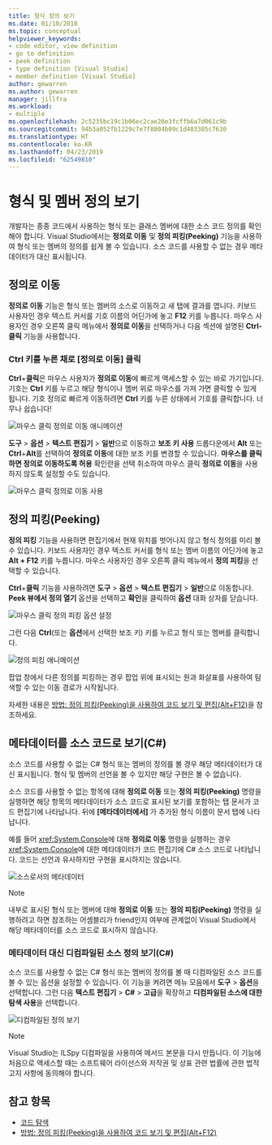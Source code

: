 ```yaml
---
title: 형식 정의 보기
ms.date: 01/10/2018
ms.topic: conceptual
helpviewer_keywords:
- code editor, view definition
- go to definition
- peek definition
- type definition [Visual Studio]
- member definition [Visual Studio]
author: gewarren
ms.author: gewarren
manager: jillfra
ms.workload:
- multiple
ms.openlocfilehash: 2c5235bc19c1b06ec2cae26e3fcffb6a7d061c9b
ms.sourcegitcommit: 94b3a052fb1229c7e7f8804b09c1d403385c7630
ms.translationtype: HT
ms.contentlocale: ko-KR
ms.lasthandoff: 04/23/2019
ms.locfileid: "62549810"
---
```

# <a name="view-type-and-member-definitions"></a>형식 및 멤버 정의 보기

개발자는 종종 코드에서 사용하는 형식 또는 클래스 멤버에 대한 소스 코드 정의를 확인해야 합니다. Visual Studio에서는 **정의로 이동** 및 **정의 피킹(Peeking)** 기능을 사용하여 형식 또는 멤버의 정의를 쉽게 볼 수 있습니다. 소스 코드를 사용할 수 없는 경우 메타데이터가 대신 표시됩니다.

## <a name="go-to-definition"></a>정의로 이동

**정의로 이동** 기능은 형식 또는 멤버의 소스로 이동하고 새 탭에 결과를 엽니다. 키보드 사용자인 경우 텍스트 커서를 기호 이름의 어딘가에 놓고 **F12** 키를 누릅니다. 마우스 사용자인 경우 오른쪽 클릭 메뉴에서 **정의로 이동**을 선택하거나 다음 섹션에 설명된 **Ctrl-클릭** 기능을 사용합니다.

### <a name="ctrl-click-go-to-definition"></a>Ctrl 키를 누른 채로 [정의로 이동] 클릭

**Ctrl**+**클릭**은 마우스 사용자가 **정의로 이동**에 빠르게 액세스할 수 있는 바로 가기입니다. 기호는 **Ctrl** 키를 누르고 해당 형식이나 멤버 위로 마우스를 가져 가면 클릭할 수 있게 됩니다. 기호 정의로 빠르게 이동하려면 **Ctrl** 키를 누른 상태에서 기호를 클릭합니다. 너무나 쉽습니다!

![마우스 클릭 정의로 이동 애니메이션](../ide/media/click_gotodef.gif)

**도구** > **옵션** > **텍스트 편집기** > **일반**으로 이동하고 **보조 키 사용** 드롭다운에서 **Alt** 또는 **Ctrl**+**Alt**를 선택하여 **정의로 이동**에 대한 보조 키를 변경할 수 있습니다. **마우스를 클릭하면 정의로 이동하도록 허용** 확인란을 선택 취소하여 마우스 클릭 **정의로 이동**을 사용하지 않도록 설정할 수도 있습니다.

![마우스 클릭 정의로 이동 사용](../ide/media/editor_options_mouse_click_gotodef.png)

## <a name="peek-definition"></a>정의 피킹(Peeking)

**정의 피킹** 기능을 사용하면 편집기에서 현재 위치를 벗어나지 않고 형식 정의를 미리 볼 수 있습니다. 키보드 사용자인 경우 텍스트 커서를 형식 또는 멤버 이름의 어딘가에 놓고 **Alt + F12** 키를 누릅니다. 마우스 사용자인 경우 오른쪽 클릭 메뉴에서 **정의 피킹**을 선택할 수 있습니다.

**Ctrl**+**클릭** 기능을 사용하려면 **도구** > **옵션**  >   **텍스트 편집기** > **일반**으로 이동합니다. **Peek 뷰에서 정의 열기** 옵션을 선택하고 **확인**을 클릭하여 **옵션** 대화 상자를 닫습니다.

![마우스 클릭 정의 피킹 옵션 설정](../ide/media/editor_options_peek_view.png)

그런 다음 **Ctrl**(또는 **옵션**에서 선택한 보조 키) 키를 누르고 형식 또는 멤버를 클릭합니다.

![정의 피킹 애니메이션](../ide/media/peek_definition.gif)

팝업 창에서 다른 정의를 피킹하는 경우 팝업 위에 표시되는 원과 화살표를 사용하여 탐색할 수 있는 이동 경로가 시작됩니다.

자세한 내용은 [방법: 정의 피킹(Peeking)을 사용하여 코드 보기 및 편집(Alt+F12)](how-to-view-and-edit-code-by-using-peek-definition-alt-plus-f12.md)을 참조하세요.

## <a name="view-metadata-as-source-code-c"></a>메타데이터를 소스 코드로 보기(C#)

소스 코드를 사용할 수 없는 C# 형식 또는 멤버의 정의를 볼 경우 해당 메타데이터가 대신 표시됩니다. 형식 및 멤버의 선언을 볼 수 있지만 해당 구현은 볼 수 없습니다.

소스 코드를 사용할 수 없는 항목에 대해 **정의로 이동** 또는 **정의 피킹(Peeking)** 명령을 실행하면 해당 항목의 메타데이터가 소스 코드로 표시된 보기를 포함하는 탭 문서가 코드 편집기에 나타납니다. 뒤에 **[메타데이터에서]** 가 추가된 형식 이름이 문서 탭에 나타납니다.

예를 들어 <xref:System.Console>에 대해 **정의로 이동** 명령을 실행하는 경우 <xref:System.Console>에 대한 메타데이터가 코드 편집기에 C# 소스 코드로 나타납니다. 코드는 선언과 유사하지만 구현을 표시하지는 않습니다.

![소스로서의 메타데이터](../ide/media/metadatasource.png)

> [!NOTE]
> 내부로 표시된 형식 또는 멤버에 대해 **정의로 이동** 또는 **정의 피킹(Peeking)** 명령을 실행하려고 하면 참조하는 어셈블리가 friend인지 여부에 관계없이 Visual Studio에서 해당 메타데이터를 소스 코드로 표시하지 않습니다.

### <a name="view-decompiled-source-definitions-instead-of-metadata-c"></a>메타데이터 대신 디컴파일된 소스 정의 보기(C#)

소스 코드를 사용할 수 없는 C# 형식 또는 멤버의 정의를 볼 때 디컴파일된 소스 코드를 볼 수 있는 옵션을 설정할 수 있습니다. 이 기능을 켜려면 메뉴 모음에서 **도구** > **옵션**을 선택합니다. 그런 다음 **텍스트 편집기** > **C#** > **고급**을 확장하고 **디컴파일된 소스에 대한 탐색 사용**을 선택합니다.

![디컴파일된 정의 보기](media/go-to-definition-decompiled-sources.png)

> [!NOTE]
> Visual Studio는 ILSpy 디컴파일을 사용하여 메서드 본문을 다시 만듭니다. 이 기능에 처음으로 액세스할 때는 소프트웨어 라이선스와 저작권 및 상표 관련 법률에 관한 법적 고지 사항에 동의해야 합니다.

## <a name="see-also"></a>참고 항목

- [코드 탐색](../ide/navigating-code.md)
- [방법: 정의 피킹(Peeking)을 사용하여 코드 보기 및 편집(Alt+F12)](how-to-view-and-edit-code-by-using-peek-definition-alt-plus-f12.md)